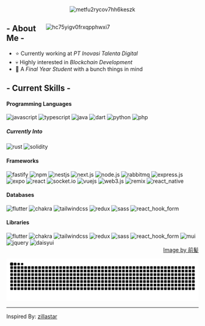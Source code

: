 
<p align="center"><img src="https://res.cloudinary.com/dbllvvcv5/image/upload/v1722674273/github/metfu2rycov7hh6keszk.png" alt="metfu2rycov7hh6keszk"></p>

<div>
  <img align="right" width="400" alt="hc75yigv0frxqpphwxi7" src="https://res.cloudinary.com/dbllvvcv5/image/upload/v1722668408/github/hc75yigv0frxqpphwxi7.jpg"/>

  <h2> - About Me -</h2>

  - ⭐ Currently working at *PT Inovasi Talenta Digital*
  - 💀 Highly interested in *Blockchain Development*
  - 👾 A *Final Year Student* with a bunch things in mind

  <h2> - Current Skills -</h2>
  
  <h4> Programming Languages</h4>
  <img src="https://img.shields.io/badge/JavaScript-323330?style=for-the-badge&logo=javascript&logoColor=F7DF1E" alt="javascript" />
  <img src="https://img.shields.io/badge/TypeScript-007ACC?style=for-the-badge&logo=typescript&logoColor=white" alt="typescript" />
  <img src="https://img.shields.io/badge/java-%23ED8B00.svg?style=for-the-badge&logo=openjdk&logoColor=white" alt="java" />
  <img src="https://img.shields.io/badge/dart-%230175C2.svg?style=for-the-badge&logo=dart&logoColor=white" alt="dart" />
  <img src="https://img.shields.io/badge/python-3670A0?style=for-the-badge&logo=python&logoColor=ffdd54" alt="python" />
  <img src="https://img.shields.io/badge/php-%23777BB4.svg?style=for-the-badge&logo=php&logoColor=white" alt="php" />

  <h5> Currently Into </h5>
  <img src="https://img.shields.io/badge/rust-%23000000.svg?style=for-the-badge&logo=rust&logoColor=white" alt="rust" />
  <img src="https://img.shields.io/badge/Solidity-%23363636.svg?style=for-the-badge&logo=solidity&logoColor=white" alt="solidity" />
  
  <h4> Frameworks</h4>
  <img src="https://img.shields.io/badge/fastify-%23000000.svg?style=for-the-badge&logo=fastify&logoColor=white" alt="fastify" />
  <img src="https://img.shields.io/badge/NPM-%23CB3837.svg?style=for-the-badge&logo=npm&logoColor=white" alt="npm" />
  <img src="https://img.shields.io/badge/nestjs-%23E0234E.svg?style=for-the-badge&logo=nestjs&logoColor=white" alt="nestjs" />
  <img src="https://img.shields.io/badge/Next-black?style=for-the-badge&logo=next.js&logoColor=white" alt="next.js" />
  <img src="https://img.shields.io/badge/node.js-6DA55F?style=for-the-badge&logo=node.js&logoColor=white" alt="node.js" />
  <img src="https://img.shields.io/badge/Rabbitmq-FF6600?style=for-the-badge&logo=rabbitmq&logoColor=white" alt="rabbitmq" />
  <img src="https://img.shields.io/badge/express.js-%23404d59.svg?style=for-the-badge&logo=express&logoColor=%2361DAFB" alt="express.js" />
  <img src="https://img.shields.io/badge/expo-1C1E24?style=for-the-badge&logo=expo&logoColor=#D04A37" alt="expo" />
  <img src="https://img.shields.io/badge/react-%2320232a.svg?style=for-the-badge&logo=react&logoColor=%2361DAFB" alt="react" />
  <img src="https://img.shields.io/badge/Socket.io-black?style=for-the-badge&logo=socket.io&badgeColor=010101" alt="socket.io" />
  <img src="https://img.shields.io/badge/vuejs-%2335495e.svg?style=for-the-badge&logo=vuedotjs&logoColor=%234FC08D" alt="vuejs" />
  <img src="https://img.shields.io/badge/web3.js-F16822?style=for-the-badge&logo=web3.js&logoColor=white" alt="web3.js" />
  <img src="https://img.shields.io/badge/remix-%23000.svg?style=for-the-badge&logo=remix&logoColor=white" alt="remix" />
  <img src="https://img.shields.io/badge/react_native-%2320232a.svg?style=for-the-badge&logo=react&logoColor=%2361DAFB" alt="react_native" />

  <h4>Databases</h4>
  <img src="https://img.shields.io/badge/firebase-a08021?style=for-the-badge&logo=firebase&logoColor=ffcd34" alt="flutter" />
  <img src="https://img.shields.io/badge/MongoDB-%234ea94b.svg?style=for-the-badge&logo=mongodb&logoColor=white" alt="chakra" />
  <img src="https://img.shields.io/badge/mysql-4479A1.svg?style=for-the-badge&logo=mysql&logoColor=white" alt="tailwindcss" />
  <img src="https://img.shields.io/badge/postgres-%23316192.svg?style=for-the-badge&logo=postgresql&logoColor=white" alt="redux" />
  <img src="https://img.shields.io/badge/redis-%23DD0031.svg?style=for-the-badge&logo=redis&logoColor=white" alt="sass" />
  <img src="https://img.shields.io/badge/Supabase-3ECF8E?style=for-the-badge&logo=supabase&logoColor=white" alt="react_hook_form" />

  <h4>Libraries</h4>
  <img src="https://img.shields.io/badge/Flutter-%2302569B.svg?style=for-the-badge&logo=Flutter&logoColor=white" alt="flutter" />
  <img src="https://img.shields.io/badge/chakra-%234ED1C5.svg?style=for-the-badge&logo=chakraui&logoColor=white" alt="chakra" />
  <img src="https://img.shields.io/badge/tailwindcss-%2338B2AC.svg?style=for-the-badge&logo=tailwind-css&logoColor=white" alt="tailwindcss" />
  <img src="https://img.shields.io/badge/redux-%23593d88.svg?style=for-the-badge&logo=redux&logoColor=white" alt="redux" />
  <img src="https://img.shields.io/badge/SASS-hotpink.svg?style=for-the-badge&logo=SASS&logoColor=white" alt="sass" />
  <img src="https://img.shields.io/badge/React%20Hook%20Form-%23EC5990.svg?style=for-the-badge&logo=reacthookform&logoColor=white" alt="react_hook_form" />
  <img src="https://img.shields.io/badge/MUI-%230081CB.svg?style=for-the-badge&logo=mui&logoColor=white" alt="mui" />
  <img src="https://img.shields.io/badge/jquery-%230769AD.svg?style=for-the-badge&logo=jquery&logoColor=white" alt="jquery" />
    <img src="https://img.shields.io/badge/daisyui-5A0EF8?style=for-the-badge&logo=daisyui&logoColor=white" alt="daisyui" />
  
<div align="right">
  <a href="https://www.pixiv.net/en/users/35069640">Image by 前髪</a>
</div>

![snek go brr](https://raw.githubusercontent.com/wildanrhmn/wildanrhmn/snakeyborn/snek-dark.svg)

------
Inspired By: [zillastar](https://github.com/zillastar)
